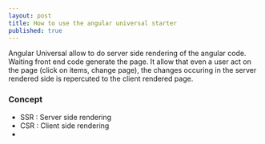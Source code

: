 ```yaml
---
layout: post
title: How to use the angular universal starter
published: true
---
```


Angular Universal allow to do server side rendering of the angular code.
Waiting front end code generate the page.
It allow that even a user act on the page (click on items, change page), the changes occuring in the server rendered side is repercuted to the client rendered page.

### Concept

* SSR : Server side rendering
* CSR : Client side rendering
* 
